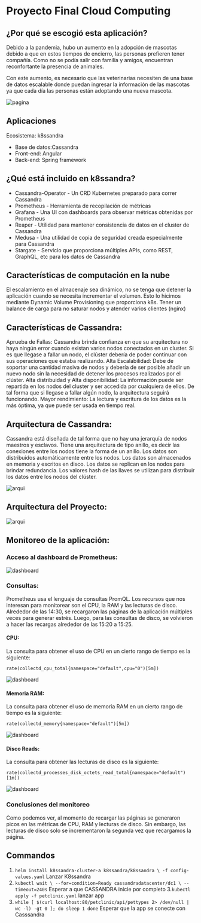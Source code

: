 # Proyecto Final Cloud Computing

## ¿Por qué se escogió esta aplicación?

Debido a la pandemia, hubo un aumento en la adopción de mascotas debido a que en estos tiempos de encierro, las personas prefieren tener compañía. Como no se podía salir con familia y amigos, encuentran reconfortante la presencia de animales. 

Con este aumento, es necesario que las veterinarias necesiten de una base de datos escalable donde puedan ingresar la información de las mascotas ya que cada día las personas están adoptando una nueva mascota.

![pagina](image.png)

## Aplicaciones

Ecosistema: k8ssandra
- Base de datos:Cassandra
- Front-end: Angular
- Back-end: Spring framework

## ¿Qué está incluido en k8ssandra?
- Cassandra-Operator - Un CRD Kubernetes preparado para correr Cassandra
- Prometheus - Herramienta de recopilación de métricas
- Grafana - Una UI con dashboards para observar métricas obtenidas por Prometheus
- Reaper - Utilidad para mantener consistencia de datos en el cluster de Cassandra
- Medusa - Una utilidad de copia de seguridad creada especialmente para Cassandra
- Stargate - Servicio que proporciona múltiples APIs, como REST, GraphQL, etc para los datos de Cassandra

## Características de computación en la nube

El escalamiento en el almacenaje sea dinámico, no se tenga que detener la aplicación cuando se necesita incrementar el volumen. Esto lo hicimos mediante Dynamic Volume Provisioning que proporciona k8s.
Tener un balance de carga para no saturar nodos y atender varios clientes (nginx)

## Características de Cassandra:
Aprueba de Fallas: Cassandra brinda confianza en que su arquitectura no haya ningún error cuando existan varios nodos conectados en un cluster. Si es que llegase a fallar un nodo, el clúster debería de poder continuar con sus operaciones que estaba realizando.
Alta Escalabilidad: Debe de soportar una cantidad masiva de nodos y debería de ser posible añadir un nuevo nodo sin la necesidad de detener los procesos realizados por el clúster.
Alta distribuidad y Alta disponibilidad: La información puede ser repartida en los nodos del cluster y ser accedida por cualquiera de ellos. De tal forma que si llegase a fallar algún nodo, la arquitectura seguirá funcionando.
Mayor rendimiento: La lectura y escritura de los datos es la más óptima, ya que puede ser usada en tiempo real.

## Arquitectura de Cassandra:
Cassandra está diseñada de tal forma que no hay una jerarquía de nodos maestros y esclavos.
Tiene una arquitectura de tipo anillo, es decir las conexiones entre los nodos tiene la forma de un anillo.
Los datos son distribuidos automáticamente entre los nodos.
Los datos son almacenados en memoria y escritos en disco.
Los datos se replican en los nodos para brindar redundancia.
Los valores hash de las llaves se utilizan para distribuir los datos entre los nodos del clúster.

![arqui](data_replication.jpg)

## Arquitectura del Proyecto:
![arqui](arquitecturaProyecto.png)

## Monitoreo de la aplicación:
### Acceso al dashboard de Prometheus:
![dashboard](monitoreo.jfif)
### Consultas:
Prometheus usa el lenguaje de consultas PromQL. Los recursos que nos interesan para monitorear son el CPU, la RAM y las lecturas de disco.
Alrededor de las 14:30, se recargaron las páginas de la aplicación múltiples veces para generar estrés. Luego, para las consultas de disco, se volvieron a hacer las recargas alrededor de las 15:20 a 15:25.
#### CPU:
La consulta para obtener el uso de CPU en un cierto rango de tiempo es la siguiente:
```
rate(collectd_cpu_total{namespace="default",cpu="0")[5m])
```
![dashboard](monitoreoCPU.jfif)
#### Memoria RAM:
La consulta para obtener el uso de memoria RAM en un cierto rango de tiempo es la siguiente:
```
rate(collectd_memory{namespace="default")[5m])
```
![dashboard](monitoreoMemoria.jfif)

#### Disco Reads:
La consulta para obtener las lecturas de disco es la siguiente:
```
rate(collectd_processes_disk_octets_read_total{namespace="default")[1m])
```
![dashboard](monitoreoDisco.jfif)

### Conclusiones del monitoreo
Como podemos ver, al momento de recargar las páginas se generaron picos en las métricas de CPU, RAM y lecturas de disco. Sin embargo, las lecturas de disco solo se incrementaron la segunda vez que recargamos la página. 
## Commandos
1. `helm install k8ssandra-cluster-a k8ssandra/k8ssandra \
  -f config-values.yaml` Lanzar K8ssandra
2. `kubectl wait \
  --for=condition=Ready cassandradatacenter/dc1 \
  --timeout=240s` Esperar a que CASSANDRA inicie por completo
 3.`kubectl apply -f petclinic.yaml` lanzar app
 4. `while [ $(curl localhost:80/petclinic/api/pettypes 2> /dev/null | wc -l) -gt 0 ];
  do
    sleep 1
  done` Esperar que la app se conecte con Casssandra
